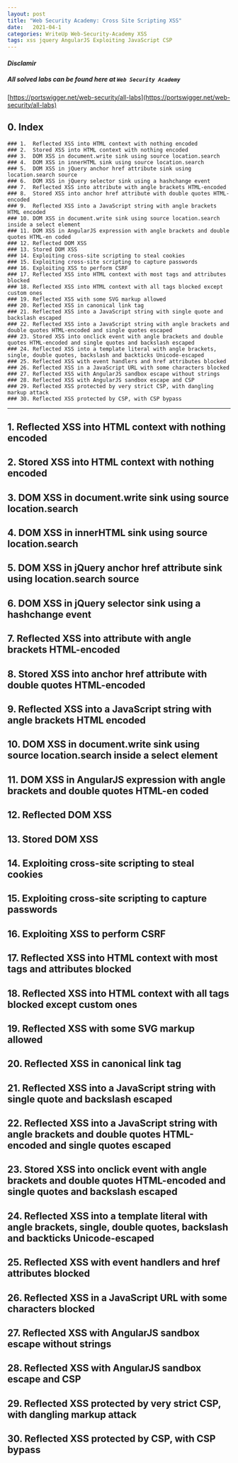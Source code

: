 ```yaml
---
layout: post
title: "Web Security Academy: Cross Site Scripting XSS"
date:   2021-04-1
categories: WriteUp Web-Security-Academy XSS
tags: xss jquery AngularJS Exploiting JavaScript CSP
---
```

#### *Disclamir*

##### **All solved labs can be found here at `Web Security Academy`**

[https://portswigger.net/web-security/all-labs](https://portswigger.net/web-security/all-labs)

## 0. Index
```
### 1.  Reflected XSS into HTML context with nothing encoded
### 2.  Stored XSS into HTML context with nothing encoded
### 3.  DOM XSS in document.write sink using source location.search
### 4.  DOM XSS in innerHTML sink using source location.search
### 5.  DOM XSS in jQuery anchor href attribute sink using location.search source
### 6.  DOM XSS in jQuery selector sink using a hashchange event
### 7.  Reflected XSS into attribute with angle brackets HTML-encoded
### 8.  Stored XSS into anchor href attribute with double quotes HTML-encoded
### 9.  Reflected XSS into a JavaScript string with angle brackets HTML encoded
### 10. DOM XSS in document.write sink using source location.search inside a select element
### 11. DOM XSS in AngularJS expression with angle brackets and double quotes HTML-en coded
### 12. Reflected DOM XSS
### 13. Stored DOM XSS
### 14. Exploiting cross-site scripting to steal cookies
### 15. Exploiting cross-site scripting to capture passwords
### 16. Exploiting XSS to perform CSRF
### 17. Reflected XSS into HTML context with most tags and attributes blocked
### 18. Reflected XSS into HTML context with all tags blocked except custom ones
### 19. Reflected XSS with some SVG markup allowed
### 20. Reflected XSS in canonical link tag
### 21. Reflected XSS into a JavaScript string with single quote and backslash escaped
### 22. Reflected XSS into a JavaScript string with angle brackets and double quotes HTML-encoded and single quotes escaped
### 23. Stored XSS into onclick event with angle brackets and double quotes HTML-encoded and single quotes and backslash escaped
### 24. Reflected XSS into a template literal with angle brackets, single, double quotes, backslash and backticks Unicode-escaped
### 25. Reflected XSS with event handlers and href attributes blocked
### 26. Reflected XSS in a JavaScript URL with some characters blocked
### 27. Reflected XSS with AngularJS sandbox escape without strings
### 28. Reflected XSS with AngularJS sandbox escape and CSP
### 29. Reflected XSS protected by very strict CSP, with dangling markup attack
### 30. Reflected XSS protected by CSP, with CSP bypass
```
____________



## 1.  Reflected XSS into HTML context with nothing encoded


## 2.  Stored XSS into HTML context with nothing encoded


## 3.  DOM XSS in document.write sink using source location.search


## 4.  DOM XSS in innerHTML sink using source location.search


## 5.  DOM XSS in jQuery anchor href attribute sink using location.search source


## 6.  DOM XSS in jQuery selector sink using a hashchange event


## 7.  Reflected XSS into attribute with angle brackets HTML-encoded


## 8.  Stored XSS into anchor href attribute with double quotes HTML-encoded


## 9.  Reflected XSS into a JavaScript string with angle brackets HTML encoded


## 10. DOM XSS in document.write sink using source location.search inside a select element


## 11. DOM XSS in AngularJS expression with angle brackets and double quotes HTML-en coded


## 12. Reflected DOM XSS


## 13. Stored DOM XSS


## 14. Exploiting cross-site scripting to steal cookies


## 15. Exploiting cross-site scripting to capture passwords


## 16. Exploiting XSS to perform CSRF


## 17. Reflected XSS into HTML context with most tags and attributes blocked


## 18. Reflected XSS into HTML context with all tags blocked except custom ones


## 19. Reflected XSS with some SVG markup allowed


## 20. Reflected XSS in canonical link tag


## 21. Reflected XSS into a JavaScript string with single quote and backslash escaped


## 22. Reflected XSS into a JavaScript string with angle brackets and double quotes HTML-encoded and single quotes escaped


## 23. Stored XSS into onclick event with angle brackets and double quotes HTML-encoded and single quotes and backslash escaped


## 24. Reflected XSS into a template literal with angle brackets, single, double quotes, backslash and backticks Unicode-escaped


## 25. Reflected XSS with event handlers and href attributes blocked


## 26. Reflected XSS in a JavaScript URL with some characters blocked


## 27. Reflected XSS with AngularJS sandbox escape without strings


## 28. Reflected XSS with AngularJS sandbox escape and CSP


## 29. Reflected XSS protected by very strict CSP, with dangling markup attack


## 30. Reflected XSS protected by CSP, with CSP bypass
